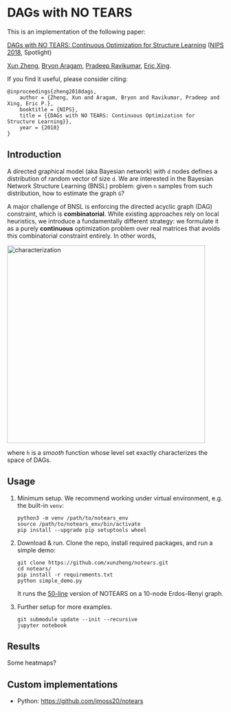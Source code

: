 # DAGs with NO TEARS

This is an implementation of the following paper:

[DAGs with NO TEARS: Continuous Optimization for 
Structure Learning](https://arxiv.org/abs/1803.01422) 
([NIPS 2018](https://nips.cc/Conferences/2018/), Spotlight)

[Xun Zheng](https://www.cs.cmu.edu/~xunzheng/), 
[Bryon Aragam](https://www.cs.cmu.edu/~naragam/),
[Pradeep Ravikumar](https://www.cs.cmu.edu/~pradeepr/),
[Eric Xing](https://www.cs.cmu.edu/~epxing/).

If you find it useful, please consider citing:
```
@inproceedings{zheng2018dags,
    author = {Zheng, Xun and Aragam, Bryon and Ravikumar, Pradeep and Xing, Eric P.},
    booktitle = {NIPS},
    title = {{DAGs with NO TEARS: Continuous Optimization for Structure Learning}},
    year = {2018}
}
```


## Introduction

A directed graphical model (aka Bayesian network) with `d` nodes defines a 
distribution of random vector of size `d`. 
We are interested in the Bayesian Network Structure Learning (BNSL) problem: 
given `n` samples from such distribution, how to estimate the graph `G`? 

A major challenge of BNSL is enforcing the directed acyclic graph (DAG) 
constraint, which is **combinatorial**.
While existing approaches rely on local heuristics,
we introduce a fundamentally different strategy: we formulate it as a purely 
**continuous** optimization problem over real matrices that avoids this 
combinatorial constraint entirely. 
In other words, 

<img width="460" alt="characterization" src="https://user-images.githubusercontent.com/1810194/47379174-2eb1af00-d6c8-11e8-8dae-4626690127b9.png"/>

where `h` is a *smooth* function whose level set exactly characterizes the 
space of DAGs.


## Usage

1. Minimum setup.
    We recommend working under virtual environment, e.g. the built-in `venv`:
    ```
    python3 -m venv /path/to/notears_env
    source /path/to/notears_env/bin/activate
    pip install --upgrade pip setuptools wheel
    ```

2. Download & run.
    Clone the repo, install required packages, and run a simple demo:
    ```
    git clone https://github.com/xunzheng/notears.git
    cd notears/
    pip install -r requirements.txt
    python simple_demo.py
    ```
    It runs the [50-line](simple_demo.py) version of NOTEARS on 
    a 10-node Erdos-Renyi graph. 

3. Further setup for more examples.   
    ```
    git submodule update --init --recursive
    jupyter notebook 
    ```


## Results

Some heatmaps?


## Custom implementations  

- Python: https://github.com/jmoss20/notears
